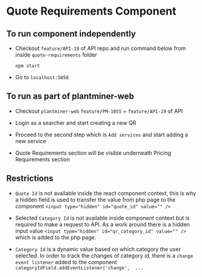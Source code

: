 Quote Requirements Component
============================

## To run component independently

- Checkout `feature/API-19` of API repo and run command below from inside `quote-requirements` folder

    ```
    npm start
    ```
- Go to `localhost:5050`


## To run as part of plantminer-web
 
- Checkout `plantminer-web` `feature/PM-1055` + `feature/API-19` of API

- Login as a searcher and start creating a new QR

- Proceed to the second step which is `Add services` and start adding a new service

- Quote Requirements section will be visible underneath Pricing Requirements section


## Restrictions

- `Quote Id` is not available inside the react component context, this is why a hidden field is used to transfer the value from
php page to the component `<input type="hidden" id="quote_id" value="" />`


- Selected `Category Id` is not available inside component context but is required to make a request to API. As a work around
there is a hidden input value `<input type="hidden" id="qr_category_id" value="" />` which is added to the php page.


- `Category Id` is a dynamic value based on which category the user selected. In order to track the changes of category id, 
there is a `change event listener` added to the component `categoryIdField.addEventListener('change',  ...`